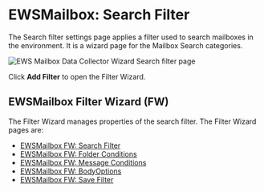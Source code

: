 # EWSMailbox: Search Filter

The Search filter settings page applies a filter used to search mailboxes in the environment. It is
a wizard page for the Mailbox Search categories.

![EWS Mailbox Data Collector Wizard Search filter page](/img/product_docs/accessanalyzer/admin/datacollector/ewsmailbox/searchfilter.webp)

Click **Add Filter** to open the Filter Wizard.

## EWSMailbox Filter Wizard (FW)

The Filter Wizard manages properties of the search filter. The Filter Wizard pages are:

- [EWSMailbox FW: Search Filter](/docs/accessanalyzer/12.0/administration/data-collectors/ewsmailbox/filterwizard/searchfilter.md)
- [EWSMailbox FW: Folder Conditions](/docs/accessanalyzer/12.0/administration/data-collectors/ewsmailbox/filterwizard/folderconditions.md)
- [EWSMailbox FW: Message Conditions](/docs/accessanalyzer/12.0/administration/data-collectors/ewsmailbox/filterwizard/messageconditions.md)
- [EWSMailbox FW: BodyOptions](/docs/accessanalyzer/12.0/administration/data-collectors/ewsmailbox/filterwizard/bodyoptions.md)
- [EWSMailbox FW: Save Filter](/docs/accessanalyzer/12.0/administration/data-collectors/ewsmailbox/filterwizard/savefilter.md)
